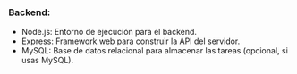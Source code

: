 ### Backend:

- Node.js: Entorno de ejecución para el backend.
- Express: Framework web para construir la API del servidor.
- MySQL: Base de datos relacional para almacenar las tareas (opcional, si usas MySQL).
